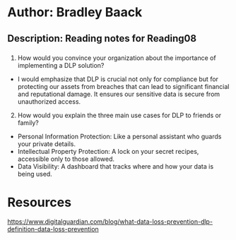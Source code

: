 # Author: Bradley Baack

## Description: Reading notes for Reading08

### 


1) How would you convince your organization about the importance of implementing a DLP solution?
  - I would emphasize that DLP is crucial not only for compliance but for protecting our assets from breaches that can lead to significant financial and reputational damage. It ensures our sensitive data is secure from unauthorized access.
2) How would you explain the three main use cases for DLP to friends or family?
  - Personal Information Protection: Like a personal assistant who guards your private details.
  - Intellectual Property Protection: A lock on your secret recipes, accessible only to those allowed.
  - Data Visibility: A dashboard that tracks where and how your data is being used.


# Resources
https://www.digitalguardian.com/blog/what-data-loss-prevention-dlp-definition-data-loss-prevention

